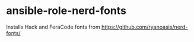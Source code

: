 # ansible-role-nerd-fonts
Installs Hack and FeraCode fonts from https://github.com/ryanoasis/nerd-fonts/
